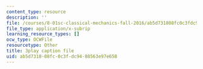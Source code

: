 ```yaml
---
content_type: resource
description: ''
file: /courses/8-01sc-classical-mechanics-fall-2016/ab5d731808fc0c3fdc9488563e97e658_DYi8KTt8688.srt
file_type: application/x-subrip
learning_resource_types: []
ocw_type: OCWFile
resourcetype: Other
title: 3play caption file
uid: ab5d7318-08fc-0c3f-dc94-88563e97e658
---
```

